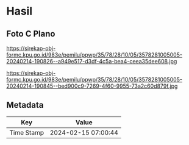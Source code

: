 # Hasil

## Foto C Plano

https://sirekap-obj-formc.kpu.go.id/983e/pemilu/ppwp/35/78/28/10/05/3578281005005-20240214-190826--a949e517-d3df-4c5a-bea4-ceea35dee608.jpg

https://sirekap-obj-formc.kpu.go.id/983e/pemilu/ppwp/35/78/28/10/05/3578281005005-20240214-190845--bed900c9-7269-4f60-9955-73a2c60d879f.jpg


## Metadata

| Key        | Value               |
| ---------- | ------------------- |
| Time Stamp | 2024-02-15 07:00:44 |




